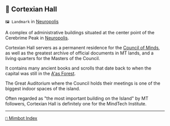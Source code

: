 ## 📖 Cortexian Hall

`🖼️ Landmark` in [Neuropolis](<https://zeithalt.github.io/r/neuropolis.html>)

A complex of administrative buildings situated at the center point of the Cerebrime Peak in [Neuropolis](<https://zeithalt.github.io/r/neuropolis.html>).

Cortexian Hall servers as a permanent residence for the [Council of Minds](<https://zeithalt.github.io/r/council_of_minds.html>), as well as the greatest archive of official documents in MT lands, and a living quarters for the Masters of the Council.

It contains many ancient books and scrolls that date back to when the capital was still in the [A'as Forest](<https://zeithalt.github.io/r/aas_forest.html>).

The Great Auditorium where the Council holds their meetings is one of the biggest indoor spaces of the island.

Often regarded as "the most important building on the Island" by MT followers, Cortexian Hall is definitely one for the MindTech Institute.

<!---
keywords: neuropolis, council, cerebrime peak
aliases: The Great Auditorium
-->
----------
[`📑` Mimbot Index](</index.md#a610>)